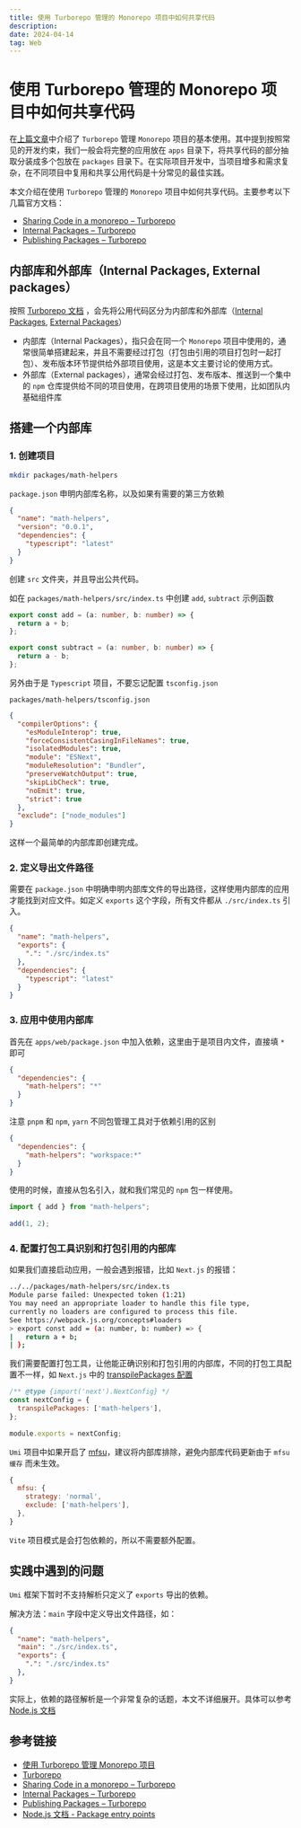 ```yaml
---
title: 使用 Turborepo 管理的 Monorepo 项目中如何共享代码
description: 
date: 2024-04-14
tag: Web
---
```


# 使用 Turborepo 管理的 Monorepo 项目中如何共享代码

在[上篇文章]((https://juejin.cn/post/7352091152583999499))中介绍了 `Turborepo` 管理 `Monorepo` 项目的基本使用。其中提到按照常见的开发约束，我们一般会将完整的应用放在 `apps` 目录下，将共享代码的部分抽取分装成多个包放在 `packages` 目录下。在实际项目开发中，当项目增多和需求复杂，在不同项目中复用和共享公用代码是十分常见的最佳实践。

本文介绍在使用 `Turborepo` 管理的 `Monorepo` 项目中如何共享代码。主要参考以下几篇官方文档：

- [Sharing Code in a monorepo – Turborepo](https://turbo.build/repo/docs/handbook/sharing-code)
- [Internal Packages – Turborepo](https://turbo.build/repo/docs/handbook/sharing-code/internal-packages)
- [Publishing Packages – Turborepo](https://turbo.build/repo/docs/handbook/publishing-packages)

## 内部库和外部库（Internal Packages, External packages）

按照 [Turborepo 文档](https://turbo.build/repo/docs/handbook/sharing-code#next-steps) ，会先将公用代码区分为内部库和外部库（[Internal Packages](https://turbo.build/repo/docs/handbook/sharing-code/internal-packages), [External Packages](https://turbo.build/repo/docs/handbook/publishing-packages)）

- 内部库（Internal Packages），指只会在同一个 `Monorepo` 项目中使用的，通常很简单搭建起来，并且不需要经过打包（打包由引用的项目打包时一起打包）、发布版本环节提供给外部项目使用，这是本文主要讨论的使用方式。
- 外部库（External packages），通常会经过打包、发布版本、推送到一个集中的 `npm` 仓库提供给不同的项目使用，在跨项目使用的场景下使用，比如团队内基础组件库

## 搭建一个内部库

### 1. 创建项目

```bash
mkdir packages/math-helpers
```

`package.json` 申明内部库名称，以及如果有需要的第三方依赖

```json
{
  "name": "math-helpers",
  "version": "0.0.1",
  "dependencies": {
    "typescript": "latest"
  }
}
```

创建 `src` 文件夹，并且导出公共代码。

如在 `packages/math-helpers/src/index.ts` 中创建 `add`, `subtract` 示例函数

```typescript
export const add = (a: number, b: number) => {
  return a + b;
};

export const subtract = (a: number, b: number) => {
  return a - b;
};
```

另外由于是 `Typescript` 项目，不要忘记配置 `tsconfig.json`

`packages/math-helpers/tsconfig.json`

```json
{
  "compilerOptions": {
    "esModuleInterop": true,
    "forceConsistentCasingInFileNames": true,
    "isolatedModules": true,
    "module": "ESNext",
    "moduleResolution": "Bundler",
    "preserveWatchOutput": true,
    "skipLibCheck": true,
    "noEmit": true,
    "strict": true
  },
  "exclude": ["node_modules"]
}
```

这样一个最简单的内部库即创建完成。

### 2. 定义导出文件路径

需要在 `package.json` 中明确申明内部库文件的导出路径，这样使用内部库的应用才能找到对应文件。如定义 `exports` 这个字段，所有文件都从 `./src/index.ts` 引入。

```json
{
  "name": "math-helpers",
  "exports": {
    ".": "./src/index.ts"
  },
  "dependencies": {
    "typescript": "latest"
  }
}
```

### 3. 应用中使用内部库

首先在 `apps/web/package.json` 中加入依赖，这里由于是项目内文件，直接填 `*` 即可

```json
{
  "dependencies": {
    "math-helpers": "*"
  }
}
```

注意 `pnpm` 和 `npm`, `yarn` 不同包管理工具对于依赖引用的区别

```json
{
  "dependencies": {
    "math-helpers": "workspace:*"
  }
}
```

使用的时候，直接从包名引入，就和我们常见的 `npm` 包一样使用。

```typescript
import { add } from "math-helpers";
 
add(1, 2);
```

### 4. 配置打包工具识别和打包引用的内部库

如果我们直接启动应用，一般会遇到报错，比如 `Next.js` 的报错：

```bash
../../packages/math-helpers/src/index.ts
Module parse failed: Unexpected token (1:21)
You may need an appropriate loader to handle this file type,
currently no loaders are configured to process this file.
See https://webpack.js.org/concepts#loaders
> export const add = (a: number, b: number) => {
|   return a + b;
| };
```

我们需要配置打包工具，让他能正确识别和打包引用的内部库，不同的打包工具配置不一样，如 `Next.js` 中的 [transpilePackages 配置](https://nextjs.org/docs/app/api-reference/next-config-js/transpilePackages)

```javascript
/** @type {import('next').NextConfig} */
const nextConfig = {
  transpilePackages: ['math-helpers'],
};
 
module.exports = nextConfig;
```

`Umi` 项目中如果开启了 [mfsu](https://umijs.org/docs/guides/mfsu)，建议将内部库排除，避免内部库代码更新由于 `mfsu 缓存` 而未生效。

```javascript
{
  mfsu: {
    strategy: 'normal',
    exclude: ['math-helpers'],
  },
}
```

`Vite` 项目模式是会打包依赖的，所以不需要额外配置。

## 实践中遇到的问题

`Umi` 框架下暂时不支持解析只定义了 `exports` 导出的依赖。

解决方法：`main` 字段中定义导出文件路径，如：

```json
{
  "name": "math-helpers",
  "main": "./src/index.ts",
  "exports": {
    ".": "./src/index.ts"
  },
}
```

实际上，依赖的路径解析是一个非常复杂的话题，本文不详细展开。具体可以参考 [Node.js 文档](https://nodejs.org/api/packages.html#package-entry-points)

## 参考链接

- [使用 Turborepo 管理 Monorepo 项目](https://juejin.cn/post/7352091152583999499)
- [Turborepo](https://turbo.build/repo)
- [Sharing Code in a monorepo – Turborepo](https://turbo.build/repo/docs/handbook/sharing-code)
- [Internal Packages – Turborepo](https://turbo.build/repo/docs/handbook/sharing-code/internal-packages)
- [Publishing Packages – Turborepo](https://turbo.build/repo/docs/handbook/publishing-packages)
- [Node.js 文档 - Package entry points](https://nodejs.org/api/packages.html#package-entry-points)
